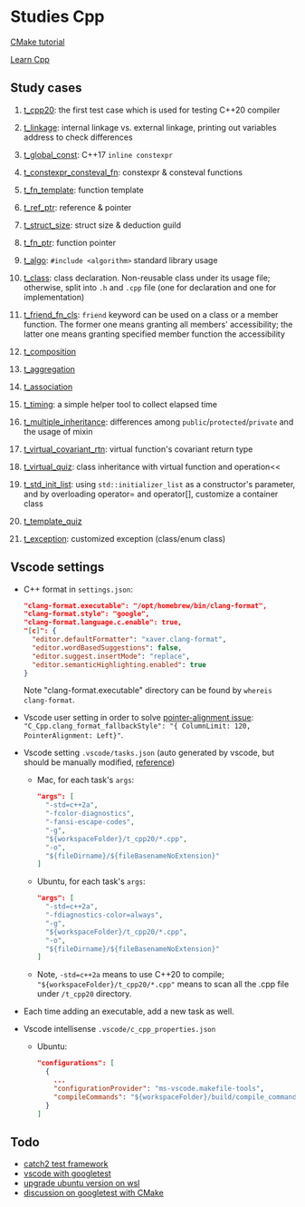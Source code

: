 # Studies Cpp

[CMake tutorial](https://cmake.org/cmake/help/latest/guide/tutorial/index.html)

[Learn Cpp](https://www.learncpp.com/)

## Study cases

1. [t_cpp20](./t_cpp20/main.cpp): the first test case which is used for testing C++20 compiler

1. [t_linkage](./t_linkage/main.cpp): internal linkage vs. external linkage, printing out variables address to check differences

1. [t_global_const](./t_global_const/main.cpp): C++17 `inline constexpr`

1. [t_constexpr_consteval_fn](./t_constexpr_consteval_fn/main.cpp): constexpr & consteval functions

1. [t_fn_template](./t_fn_template/main.cpp): function template

1. [t_ref_ptr](./t_ref_ptr/main.cpp): reference & pointer

1. [t_struct_size](./t_struct_size/main.cpp): struct size & deduction guild

1. [t_fn_ptr](./t_fn_ptr/main.cpp): function pointer

1. [t_algo](./t_algo/main.cpp): `#include <algorithm>` standard library usage

1. [t_class](./t_class/main.cpp): class declaration. Non-reusable class under its usage file; otherwise, split into `.h` and `.cpp` file (one for declaration and one for implementation)

1. [t_friend_fn_cls](./t_friend_fn_cls/main.cpp): `friend` keyword can be used on a class or a member function. The former one means granting all members' accessibility; the latter one means granting specified member function the accessibility

1. [t_composition](./t_composition/main.cpp)

1. [t_aggregation](./t_aggregation/main.cpp)

1. [t_association](./t_association/main.cpp)

1. [t_timing](./t_timing/main.cpp): a simple helper tool to collect elapsed time

1. [t_multiple_inheritance](./t_multiple_inheritance/main.cpp): differences among `public`/`protected`/`private` and the usage of mixin

1. [t_virtual_covariant_rtn](./t_virtual_covariant_rtn/main.cpp): virtual function's covariant return type

1. [t_virtual_quiz](./t_virtual_quiz/main.cpp): class inheritance with virtual function and operation<<

1. [t_std_init_list](./t_std_init_list/main.cpp): using `std::initializer_list` as a constructor's parameter, and by overloading operator= and operator[], customize a container class

1. [t_template_quiz](./t_template_quiz/main.cpp)

1. [t_exception](./t_exception/main.cpp): customized exception (class/enum class)

## Vscode settings

- C++ format in `settings.json`:

  ```json
  "clang-format.executable": "/opt/homebrew/bin/clang-format",
  "clang-format.style": "google",
  "clang-format.language.c.enable": true,
  "[c]": {
    "editor.defaultFormatter": "xaver.clang-format",
    "editor.wordBasedSuggestions": false,
    "editor.suggest.insertMode": "replace",
    "editor.semanticHighlighting.enabled": true
  }
  ```

  Note "clang-format.executable" directory can be found by `whereis clang-format`.

- Vscode user setting in order to solve [pointer-alignment issue](https://stackoverflow.com/a/52200544): `"C_Cpp.clang_format_fallbackStyle": "{ ColumnLimit: 120, PointerAlignment: Left}"`.

- Vscode setting `.vscode/tasks.json` (auto generated by vscode, but should be manually modified, [reference](https://www.cnblogs.com/gundam00/p/13447602.html))

  - Mac, for each task's `args`:

    ```json
    "args": [
      "-std=c++2a",
      "-fcolor-diagnostics",
      "-fansi-escape-codes",
      "-g",
      "${workspaceFolder}/t_cpp20/*.cpp",
      "-o",
      "${fileDirname}/${fileBasenameNoExtension}"
    ]
    ```

  - Ubuntu, for each task's `args`:

    ```json
    "args": [
      "-std=c++2a",
      "-fdiagnostics-color=always",
      "-g",
      "${workspaceFolder}/t_cpp20/*.cpp",
      "-o",
      "${fileDirname}/${fileBasenameNoExtension}"
    ]
    ```

  - Note, `-std=c++2a` means to use C++20 to compile; `"${workspaceFolder}/t_cpp20/*.cpp"` means to scan all the .cpp file under `/t_cpp20` directory.

- Each time adding an executable, add a new task as well.

- Vscode intellisense `.vscode/c_cpp_properties.json`

  - Ubuntu:

    ```json
    "configurations": [
      {
        ...
        "configurationProvider": "ms-vscode.makefile-tools",
        "compileCommands": "${workspaceFolder}/build/compile_commands.json"
      }
    ]
    ```

## Todo

- [catch2 test framework](https://github.com/catchorg/Catch2)
- [vscode with googletest](https://computingonplains.wordpress.com/building-c-applications-with-visual-studio-code-unit-testing-with-googletest/)
- [upgrade ubuntu version on wsl](https://dev.to/equiman/upgrade-ubuntu-version-on-wsl-3h10)
- [discussion on googletest with CMake](https://stackoverflow.com/questions/62910867/how-to-run-tests-and-debug-google-test-project-in-vs-code)
